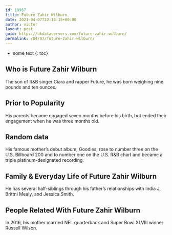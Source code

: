 ```yaml
---
id: 18967
title: Future Zahir Wilburn
date: 2021-04-07T22:13:15+00:00
author: victor
layout: post
guid: https://ukdataservers.com/future-zahir-wilburn/
permalink: /04/07/future-zahir-wilburn/
---
```


* some text
{: toc}


## Who is Future Zahir Wilburn



The son of R&B singer Ciara and rapper Future, he was born weighing nine pounds and ten ounces.

                
                
                
## Prior to Popularity



His parents became engaged seven months before his birth, but ended their engagement when he was three months old.

                
                
                
## Random data



His famous mother&#8217;s debut album, Goodies, rose to number three on the U.S. Billboard 200 and to number one on the U.S. R&B chart and became a triple platinum-designated recording.

                
                
                
## Family & Everyday Life of Future Zahir Wilburn



He has several half-siblings through his father&#8217;s relationships with India J, Brittni Mealy, and Jessica Smith. 

                
                
                
## People Related With Future Zahir Wilburn



In 2016, his mother married NFL quarterback and Super Bowl XLVIII winner Russell Wilson.

                
              
            
          
          
          